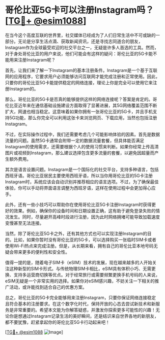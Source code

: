 # 哥伦比亚5G卡可以注册Instagram吗？[[TG💪+ @esim1088](https://t.me/s/esim1088)]

在当今这个高度互联的世界里，社交媒体已经成为了人们日常生活中不可或缺的一部分。无论是分享生活点滴、获取新闻资讯，还是寻找志同道合的朋友，Instagram作为全球最受欢迎的社交平台之一，无疑是许多人首选的工具。然而，对于身处哥伦比亚的用户来说，他们可能会有这样的疑问：哥伦比亚的5G卡能不能用来注册Instagram呢？

首先，让我们来了解一下Instagram的基本注册条件。Instagram是一个基于互联网的应用程序，它要求用户必须能够访问互联网才能完成注册和正常使用。因此，只要你的哥伦比亚5G卡能提供稳定的网络连接，理论上你是完全可以使用它来注册Instagram的。

那么，哥伦比亚的5G卡是否真的能够提供这样的网络连接呢？答案是肯定的。哥伦比亚近年来在通信基础设施建设方面取得了显著进展，其5G网络覆盖范围不断扩大，网速也相当稳定。这意味着如果你拥有一张哥伦比亚的5G卡，并且手机支持5G功能，那么你完全可以利用这张卡来浏览网页、下载应用，当然也包括注册Instagram。

不过，在实际操作过程中，我们还需要考虑几个可能影响体验的因素。首先是数据流量的问题。虽然5G卡通常会附带一定的数据流量套餐，但具体能否满足Instagram的使用需求，还需要根据个人的使用习惯来判断。如果你经常上传高清图片或视频到Instagram，那么建议选择包含更多流量的套餐，以避免因超量而产生额外费用。

其次是语言设置问题。Instagram是一个国际化的社交平台，支持多种语言，包括西班牙语。哥伦比亚居民主要使用西班牙语，所以当你用哥伦比亚的5G卡注册Instagram时，系统应该会自动识别并推荐相应的语言选项。不过，为了确保最佳体验，你可以手动将界面语言调整为西班牙语，这样在使用过程中会更加得心应手。

此外，还有一些小技巧可以帮助你在使用哥伦比亚5G卡注册Instagram时获得更好的效果。例如，确保你的设备时间和日期设置正确，这有助于避免登录失败的情况发生。同时，尽量避开高峰时段进行注册，因为此时网络拥堵可能导致加载速度变慢甚至无法连接。

当然，除了哥伦比亚5G卡之外，还有其他方式也可以实现注册Instagram的目的。比如，如果你暂时没有哥伦比亚的5G卡，可以选择购买一张临时SIM卡或者使用Wi-Fi热点来完成注册。但是，从长期来看，拥有自己的哥伦比亚本地号码无疑会带来更多的便利性和安全性。

值得一提的是，随着电子SIM卡（eSIM）技术的发展，现在越来越多的人开始关注这种新型的SIM卡形式。与传统物理SIM卡相比，eSIM具有体积小巧、无需更换、支持多运营商切换等优点。对于经常旅行或需要频繁更换手机号码的人来说，eSIM无疑是一个非常实用的选择。如果你对eSIM感兴趣，不妨关注一下相关的推广活动，或许能找到适合自己的优惠方案。

总之，哥伦比亚的5G卡完全能够用来注册Instagram，只要你保证网络连接稳定且符合基本的注册要求。在这个数字化时代，保持开放的心态去尝试新技术和新服务是非常重要的。希望本文能为你解答疑惑，并激发你探索更多可能性的兴趣！无论你是想通过Instagram记录生活的美好瞬间，还是结识来自世界各地的新朋友，都不要犹豫，赶紧拿起你的哥伦比亚5G卡行动起来吧！

[[TG💪+ @esim1088](https://t.me/s/esim1088) ![Image](https://i.postimg.cc/4NQfJmqS/Snipaste-2025-05-13-00-14-12.png)]